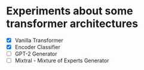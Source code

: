 # Experiments about some transformer architectures
- [X] Vanilla Transformer
- [X] Encoder Classifier
- [ ] GPT-2 Generator
- [ ] Mixtral - Mixture of Experts Generator